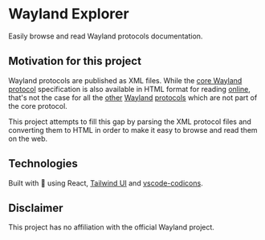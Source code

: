 # Wayland Explorer

Easily browse and read Wayland protocols documentation.

## Motivation for this project

Wayland protocols are published as XML files. While the [core Wayland protocol](https://github.com/wayland-project/wayland/blob/master/protocol/wayland.xml) specification is also available in HTML format for reading [online](https://wayland.freedesktop.org/docs/html/apa.html), that's not the case for all the [other](https://github.com/wayland-project/wayland-protocols/tree/master/unstable) [Wayland](https://github.com/wayland-project/wayland-protocols/tree/master/stable) [protocols](https://github.com/swaywm/wlr-protocols/tree/master/unstable) which are not part of the core protocol.

This project attempts to fill this gap by parsing the XML protocol files and converting them to HTML in order to make it easy to browse and read them on the web.

## Technologies

Built with :sparkling_heart: using React, [Tailwind UI](https://tailwindui.com/components) and [vscode-codicons](https://github.com/microsoft/vscode-codicons).

## Disclaimer

This project has no affiliation with the official Wayland project.
